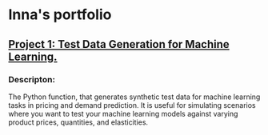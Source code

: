 # Inna's portfolio

## [Project 1: Test Data Generation for Machine Learning.](https://github.com/Innesse/Test-data-creation-automation)
### Descripton:
The Python function, that generates synthetic test data for machine learning tasks in pricing and demand prediction. It is useful for simulating scenarios where you want to test your machine learning models against varying product prices, quantities, and elasticities.
